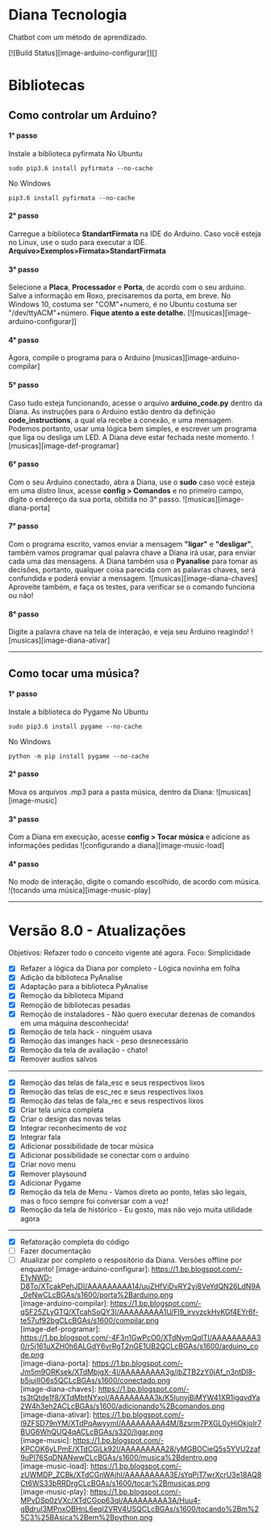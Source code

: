 # Diana Tecnologia
Chatbot com um método de aprendizado.

[![Build Status][image-arduino-configurar]][]  
# Bibliotecas

## Como controlar um Arduino?
#### 1° passo
Instale a biblioteca pyfirmata
No Ubuntu  
```
sudo pip3.6 install pyfirmata --no-cache  
``` 

No Windows  
```
pip3.6 install pyfirmata --no-cache  
```

#### 2° passo
Carregue a biblioteca **StandartFirmata** na IDE do Arduino. Caso você esteja no Linux, use o sudo para executar a IDE. 
**Arquivo>Exemplos>Firmata>StandartFirmata**

#### 3° passo
Selecione a **Placa**, **Processador** e **Porta**, de acordo com o seu arduino. Salve a informação em Roxo, precisaremos da porta, em breve. No Windows 10, costuma ser  "COM"+numero, é no Ubuntu costuma ser "/dev/ttyACM"+número. **Fique atento a este detalhe.**
[![musicas][image-arduino-configurar]]

#### 4° passo
Agora, compile o programa para o Arduino
[musicas][image-arduino-compilar]

#### 5° passo
Caso tudo esteja funcionando, acesse o arquivo **arduino_code.py** dentro da Diana. As instruções para o Arduino estão dentro da definição **code_instructions**, a qual ela recebe a conexão, e uma mensagem. Podemos portanto, usar uma lógica bem simples, e escrever um programa que liga ou desliga um LED. A Diana deve estar fechada neste momento.
![musicas][image-def-programar]

#### 6° passo
Com o seu Arduino conectado, abra a Diana, use o **sudo** caso você esteja em uma distro linux, acesse **config > Comandos** e no primeiro campo, digite o endereço da sua porta, obitida no 3° passo. 
![musicas][image-diana-porta]

#### 7° passo
Com o programa escrito, vamos enviar a mensagem **"ligar"** e **"desligar"**, também vamos programar qual palavra chave a Diana irá usar, para enviar cada uma das mensagens. A Diana também usa o **Pyanalise** para tomar as decisões, portanto, qualquer coisa parecida com as palavras chaves, será confundida e poderá enviar a mensagem.
![musicas][image-diana-chaves]
Aproveite também, e faça os testes, para verificar se o comando funciona ou não!

#### 8° passo
Digite a palavra chave na tela de interação, e veja seu Arduino reagindo!
![musicas][image-diana-ativar]
- - - 

## Como tocar uma música? 
#### 1° passo
Instale a biblioteca do Pygame
No Ubuntu  
```
sudo pip3.6 install pygame --no-cache
```  

No Windows  
```
python -m pip install pygame --no-cache
```  
#### 2° passo 
Mova os arquivos .mp3 para a pasta música, dentro da Diana:
![musicas][image-music]

#### 3° passo 
Com a Diana em execução, acesse **config > Tocar música** e adicione as informações pedidas
![configurando a diana][image-music-load]

#### 4° passo 
No modo de interação, digite o comando escolhido, de acordo com música.
![tocando uma música][image-music-play] 
- - -

# Versão 8.0  - Atualizações
Objetivos: Refazer todo o conceito vigente até agora. Foco: Simplicidade	

- [X] Refazer a lógica da Diana por completo - Lógica novinha em folha	
- [X] Adição da biblioteca PyAnalise	
- [X] Adaptação para a biblioteca PyAnalise	
- [X] Remoção da biblioteca Mipand 	
- [X] Remoção de bibliotecas pesadas 	
- [X] Remoção de instaladores - Não quero executar dezenas de comandos em uma máquina desconhecida!	
- [X] Remoção de tela hack - ninguém usava	
- [X] Remoção das imanges hack - peso desnecessário	
- [X] Remoção da tela de avaliação - chato!	
- [X] Remover audios salvos	

- - - 	

- [X] Remoção das telas de fala_esc e seus respectivos lixos	
- [X] Remoção das telas de esc_rec e seus respectivos lixos	
- [X] Remoção das telas de fala_rec e seus respectivos lixos	
- [X] Criar tela unica completa	
- [X] Criar o design das novas telas	
- [X] Integrar reconhecimento de voz	
- [X] Integrar fala	
- [X] Adicionar possibilidade de tocar música	
- [X] Adicionar possibilidade se conectar com o arduino	
- [X] Criar novo menu	
- [X] Remover playsound
- [X] Adicionar Pygame
- [X] Remoção da tela de Menu - Vamos direto ao ponto, telas são legais, mas o foco sempre foi conversar com a voz!	
- [X] Remoção da tela de histórico - Eu gosto, mas não vejo muita utilidade agora	

- - - 	

- [X] Refatoração completa do código	
- [ ] Fazer documentação	
- [ ] Atualizar por completo o respositório da Diana. Versões offline por enquanto!
[image-arduino-configurar]: https://1.bp.blogspot.com/-E1yNWD-D8To/XTcakPehJDI/AAAAAAAAA14/uuZHfViDvRY2yi8VeYdQN26LdN9A_0eNwCLcBGAs/s1600/porta%2Barduino.png  
[image-arduino-compilar]: https://1.bp.blogspot.com/-qSF25ZLyGTQ/XTcahSoQY3I/AAAAAAAAA1U/Fl9_irvvzckHvKGf4EYr6f-te57uf92bgCLcBGAs/s1600/compilar.png  
[image-def-programar]: https://1.bp.blogspot.com/-4F3n1GwPcO0/XTdNymQqlTI/AAAAAAAAA30/r5j161uXZH0h6ALGdY6vrRgT2nGE1UB2QCLcBGAs/s1600/arduino_code.png  
[image-diana-porta]: https://1.bp.blogspot.com/-Jm5m9ORKsek/XTdMbjgX-4I/AAAAAAAAA3g/ibZTB2zY0jAf_n3ntDI8-b5jujIIO6s5QCLcBGAs/s1600/conectado.png  
[image-diana-chaves]: https://1.bp.blogspot.com/-ts3tQtde1f8/XTdMbtNYxoI/AAAAAAAAA3k/K5lunyjBiMYW41XR1igqvdYa2W4h3eh2ACLcBGAs/s1600/adicionando%2Bcomandos.png  
[image-diana-ativar]: https://1.bp.blogspot.com/-I9ZFSD79nYM/XTdPqAwyymI/AAAAAAAAA4M/8zsrm7PXGL0yHiOkjoIr7BUG6WhQUQ4qACLcBGAs/s320/ligar.png  
[image-music]: https://1.bp.blogspot.com/-KPCOK6yLPmE/XTdCGiLk92I/AAAAAAAAA28/yMGBOCieQ5s5YVU2zaf9uPl76SqDNANwwCLcBGAs/s1600/musica%2Bdentro.png  
[image-music-load]: https://1.bp.blogspot.com/-zUWMDP_ZCBk/XTdCGnWAjhI/AAAAAAAAA3E/sYqPiT7wrXcrU3e18AQ8Ct6WS33bRRDrgCLcBGAs/s1600/tocar%2Bmusicas.png  
[image-music-play]: https://1.bp.blogspot.com/-MPvDSp0zVXc/XTdCGop63qI/AAAAAAAAA3A/Huu4-gBdruI3MPnxOBHnL6eqI2VRV4USQCLcBGAs/s1600/tocando%2Bm%25C3%25BAsica%2Bem%2Bpython.png  
